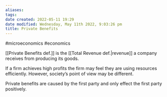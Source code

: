 ```yaml
---
aliases: 
tags: 
date created: 2022-05-11 19:29
date modified: Wednesday, May 11th 2022, 9:03:26 pm
title: Private Benefits
---
```


#microeconomics #economics

[[Private Benefits def.]] is the [[Total Revenue def.|revenue]] a company receives from producing its goods.

If a firm achieves high profits the firm may feel they are using resources efficiently. However, society’s point of view may be different.

Private benefits are caused by the first party and only effect the first party positively.
